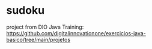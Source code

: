 # sudoku
project from DIO Java Training: https://github.com/digitalinnovationone/exercicios-java-basico/tree/main/projetos
